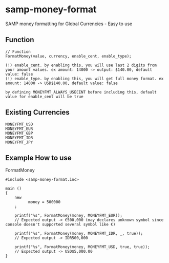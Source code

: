 # samp-money-format
SAMP money formatting for Global Currencies - Easy to use

## Function

```pawn
// Function
FormatMoney(value, currency, enable_cent, enable_type);
```
```
(!) enable_cent. by enabling this, you will use last 2 digits from your amount values. ex amount: 14000 -> output: $140.00, default value: false
(!) enable_type. by enabling this, you will get full money format. ex amount: 14000 -> USD$140.00, default value: false

by defining MONEYFMT_ALWAYS_USECENT before including this, default value for enable_cent will be true
```

## Existing Currencies

```
MONEYFMT_USD
MONEYFMT_EUR
MONEYFMT_GBP
MONEYFMT_IDR
MONEYFMT_JPY
```

## Example How to use

FormatMoney
```pawn
#include <samp-money-format.inc>

main ()
{
    new
          money = 500000
    ;

    printf("%s", FormatMoney(money, MONEYFMT_EUR));
    // Expected output -> €500,000 (may declares unknown symbol since console doesn't supported several symbol like €)

    printf("%s", FormatMoney(money, MONEYFMT_IDR, _, true));
    // Expected output -> IDR500,000

    printf("%s", FormatMoney(money, MONEYFMT_USD, true, true));
    // Expected output -> USD$5,000.00
}
````
